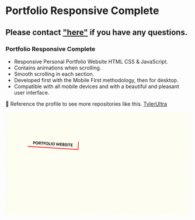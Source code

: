 # Portfolio Responsive Complete
## Please contact ["here"](https://fb.com/HoangAnhTu.infor) if you have any questions.
### Portfolio Responsive Complete

- Responsive Personal Portfolio Website HTML CSS & JavaScript.
- Contains animations when scrolling.
- Smooth scrolling in each section.
- Developed first with the Mobile First methodology, then for desktop.
- Compatible with all mobile devices and with a beautiful and pleasant user interface.

💙 Reference the profile to see more repositories like this. [TylerUltra](https://github.com/TylerUltra)

![preview img](/gif_readme.gif)

